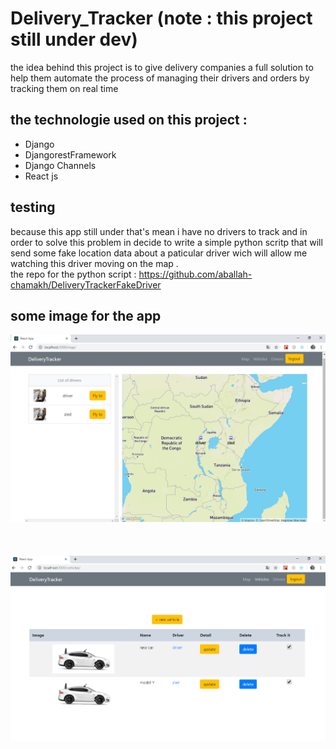 # Delivery_Tracker (note : this project still under dev)
the idea behind this project is to give delivery companies a full solution to help them automate the process of managing their drivers and orders 
by tracking them on real time 
<br/>
## the technologie used on this project : 
- Django <br/>
- DjangorestFramework <br/>
- Django Channels <br/>
- React js <br/>
## testing
because this app still under that's mean i have no drivers to track and in order to solve this problem in decide to write a simple python scritp that will send some fake location data about a paticular driver wich will allow me watching this driver moving on the map . <br/>
the repo for the python script : https://github.com/aballah-chamakh/DeliveryTrackerFakeDriver
## some image for the app 
<img src='https://github.com/aballah-chamakh/Delivery_Tracker/blob/master/dt_map.png' /> <br/><br/><br/><br/>
<img src='https://github.com/aballah-chamakh/Delivery_Tracker/blob/master/dt_vehicles.png' />

